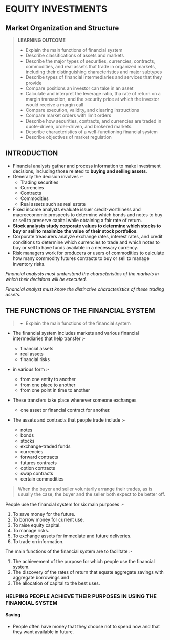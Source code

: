 # EQUITY INVESTMENTS

## Market Organization and Structure

> **LEARNING OUTCOME**
>
> - Explain the main functions of financial system
> - Describe classifications of assets and markets
> - Describe the major types of securities, currencies, contracts, commodities, and real assets that trade in organized markets, including their distinguishing characteristics and major subtypes
> - Describe types of financial intermediaries and services that they provide
> - Compare positions an investor can take in an asset
> - Calculate and interpret the leverage ratio, tha rate of return on a margin transaction, and the security price at which the investor would receive a margin call
> - Compare execution, validity, and clearing instructions
> - Compare market orders with limit orders
> - Describe how securities, contracts, and currencies are traded in quote-driven, order-driven, and brokered markets.
> - Describe characteristics of a well-functioning financial system
> - Describe objectives of market regulation

## INTRODUCTION

- Financial analysts gather and process information to make investment decisions, including those related to **buying and selling assets**.
- Generally the decision involves :-
  - Trading securities
  - Currencies
  - Contracts
  - Commodities
  - Real assets such as real estate
- Fixed income analysts evaluate issuer credit-worthiness and macroeconomic prospects to determine which bonds and notes to buy or sell to preserve capital while obtaining a fair rate of return.
- **Stock analysts study corporate values to determine which stocks to buy or sell to maximize the value of their stock portfolios**.
- Corporate treasurers analyze exchange rates, interest rates, and credit conditions to determine which currencies to trade and which notes to buy or sell to have funds available in a necessary currency.
- Risk managers work for producers or users of commodities to calculate how many commodity futures contracts to buy or sell to manage inventory risks.

_Financial analysts must understand the characteristics of the markets in which their decisions will be executed._

_Financial analyst must know the distinctive characteristics of these trading assets._

## THE FUNCTIONS OF THE FINANCIAL SYSTEM

> - Explain the main functions of the financial system

- The financial system includes markets and various financial intermediaries that help transfer :-
  - financial assets
  - real assets
  - financial risks
- in various form :-

  - from one entity to another
  - from one place to another
  - from one point in time to another

- These transfers take place whenever someone exchanges

  - one asset or financial contract for another.

- The assets and contracts that people trade include :-
  - notes
  - bonds
  - stocks
  - exchange-traded funds
  - currencies
  - forward contracts
  - futures contracts
  - option contracts
  - swap contracts
  - certain commodities

> When the buyer and seller voluntarily arrange their trades, as is usually the case, the buyer and the seller both expect to be better off.

People use the financial system for six main purposes :-

1. To save money for the future.
2. To borrow money for current use.
3. To raise equity capital.
4. To manage risks.
5. To exchange assets for immediate and future deliveries.
6. To trade on information.

The main functions of the financial system are to facilitate :-

1. The achievement of the purpose for which people use the financial system.
2. The discovery of the rates of return that equate aggregate savings with aggregate borrowings and
3. The allocation of capital to the best uses.

### HELPING PEOPLE ACHIEVE THEIR PURPOSES IN USING THE FINANCIAL SYSTEM

#### Saving
- People often have money that they choose not to spend now and that they want available in future.

